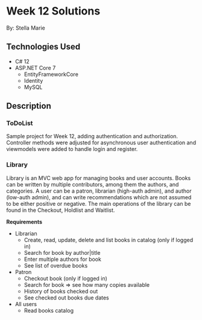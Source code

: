 # Week 12 Solutions

By: Stella Marie

## Technologies Used

- C# 12
- ASP.NET Core 7
  - EntityFrameworkCore
  - Identity
  - MySQL

## Description

### ToDoList

Sample project for Week 12, adding authentication and authorization. Controller methods were adjusted for asynchronous user authentication and viewmodels were added to handle login and register.

### Library

Library is an MVC web app for managing books and user accounts. Books can be written by multiple contributors, among them the authors, and categories. A user can be a patron, librarian (high-auth admin), and author (low-auth admin), and can write recommendations which are not assumed to be either positive or negative. The main operations of the library can be found in the Checkout, Holdlist and Waitlist.

**Requirements**
- Librarian
  - Create, read, update, delete and list books in catalog (only if logged in)
  - Search for book by author|title
  - Enter multiple authors for book
  - See list of overdue books
- Patron
  - Checkout book (only if logged in)
  - Search for book => see how many copies available
  - History of books checked out
  - See checked out books due dates
- All users
  - Read books catalog